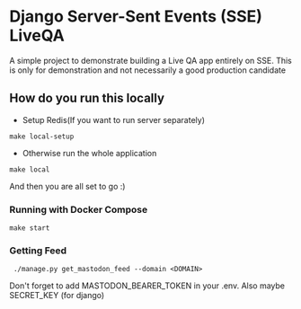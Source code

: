 # Django  Server-Sent Events (SSE) LiveQA

A simple project to demonstrate building a Live QA app entirely on SSE.
This is only for demonstration and not necessarily a good production candidate


## How do you run this locally

* Setup Redis(If you want to run server separately)
```
make local-setup
```

* Otherwise run the whole application
```
make local
```

And then you are all set to go :)


### Running with Docker Compose
```
make start
```

### Getting Feed

```
 ./manage.py get_mastodon_feed --domain <DOMAIN>
```
Don't forget to add MASTODON_BEARER_TOKEN in your .env. Also maybe SECRET_KEY (for django)

